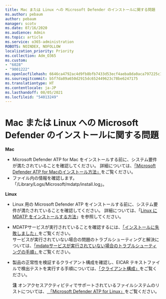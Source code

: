 ```yaml
---
title: Mac または Linux への Microsoft Defender のインストールに関する問題
ms.author: pebaum
author: pebaum
manager: scotv
ms.date: 07/16/2020
ms.audience: Admin
ms.topic: article
ms.service: o365-administration
ROBOTS: NOINDEX, NOFOLLOW
localization_priority: Priority
ms.collection: Adm_O365
ms.custom:
- "6028"
- "9001222"
ms.openlocfilehash: 6646ca4792ac4d9fb8bfb7433d53ecf4aeba8da0aca797225c16c02b28499889
ms.sourcegitcommit: b5f7da89a650d2915dc652449623c78be6247175
ms.translationtype: HT
ms.contentlocale: ja-JP
ms.lasthandoff: 08/05/2021
ms.locfileid: "54013249"
---
```

# <a name="issues-installing-microsoft-defender-on-mac-or-linux"></a>Mac または Linux への Microsoft Defender のインストールに関する問題

**Mac**

- Microsoft Defender ATP for Mac をインストールする前に、システム要件が満たされていることを確認してください。 詳細については、[「Microsoft Defender ATP for Macのインストール方法」](/windows/security/threat-protection/microsoft-defender-atp/microsoft-defender-atp-mac#how-to-install-microsoft-defender-atp-for-mac)をご覧ください。  
- ファイル内の情報を確認します。「/Library/Logs/Microsoft/mdatp/install.log」。

**Linux**

- Linux 用の Microsoft Defender ATP をインストールする前に、システム要件が満たされていることを確認してください。 詳細については、「[Linux に MDATP をインストールする方法](/windows/security/threat-protection/microsoft-defender-atp/microsoft-defender-atp-linux#system-requirements)」を参照してください。 
- MDATPサービスが実行されていることを確認するには、[「インストールに失敗しました」](/windows/security/threat-protection/microsoft-defender-atp/linux-support-install#installation-failed)をご覧ください。  
    サービスが実行されていない場合の問題のトラブルシューティングと解決については、[「mdatpサービスが実行されていない場合のトラブルシューティングの手順」](/windows/security/threat-protection/microsoft-defender-atp/linux-support-install#steps-to-troubleshoot-if-mdatp-service-isnt-running)をご覧ください。
- 製品の正常性を検証するクライアント構成を確認し、EICAR テキストファイルで検出テストを実行する手順については、[「クライアント構成」](/windows/security/threat-protection/microsoft-defender-atp/linux-install-manually#client-configuration)をご覧ください。  

    **注** オンアクセスアクティビティでサポートされているファイルシステムのリストについては、[ 「Microsoft Defender ATP for Linux」](/windows/security/threat-protection/microsoft-defender-atp/microsoft-defender-atp-linux#system-requirements)をご覧ください。
